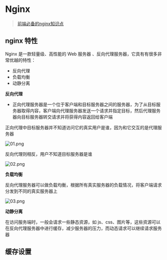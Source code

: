 # Nginx

> [前端必备的nginx知识点](https://juejin.cn/post/7210958340712316983)

## nginx 特性

Nginx 是一款轻量级、高性能的 Web 服务器 、反向代理服务器，它具有有很多非常优越的特性：

- 反向代理
- 负载均衡
- 动静分离

**反向代理**

- 正向代理服务器是一个位于客户端和目标服务器之间的服务器，为了从目标服务器取得内容，客户端向代理服务器发送一个请求并指定目标，然后代理服务器向目标服务器转交请求并将获得内容返回给客户端

正向代理中目标服务器并不知道访问它的真实用户是谁，因为和它交互的是代理服务器

![01.png](https://gitee.com/lilyn/pic/raw/master/lagoulearn-img/4e5313230ea8490a9533366d16c5440btplv-k3u1fbpfcp-zoom-in-crop-mark1512000.webp)

反向代理则相反，用户不知道目标服务器是谁

![02.png](https://gitee.com/lilyn/pic/raw/master/lagoulearn-img/0917b0d92cbd4a70acf439dd6f949694tplv-k3u1fbpfcp-zoom-in-crop-mark1512000.webp)

**负载均衡**

反向代理服务器可以做负载均衡，根据所有真实服务器的负载情况，将客户端请求分发到不同的真实服务器上

![03.png](https://gitee.com/lilyn/pic/raw/master/lagoulearn-img/f503374ac3944783a69e496d4742c64ctplv-k3u1fbpfcp-zoom-in-crop-mark1512000.webp)

**动静分离**

在访问服务端时，一般会请求一些静态资源，如 js、css、图片等，这些资源可以在反向代理服务器中进行缓存，减少服务器的压力，而动态请求可以继续请求服务器

## 缓存设置